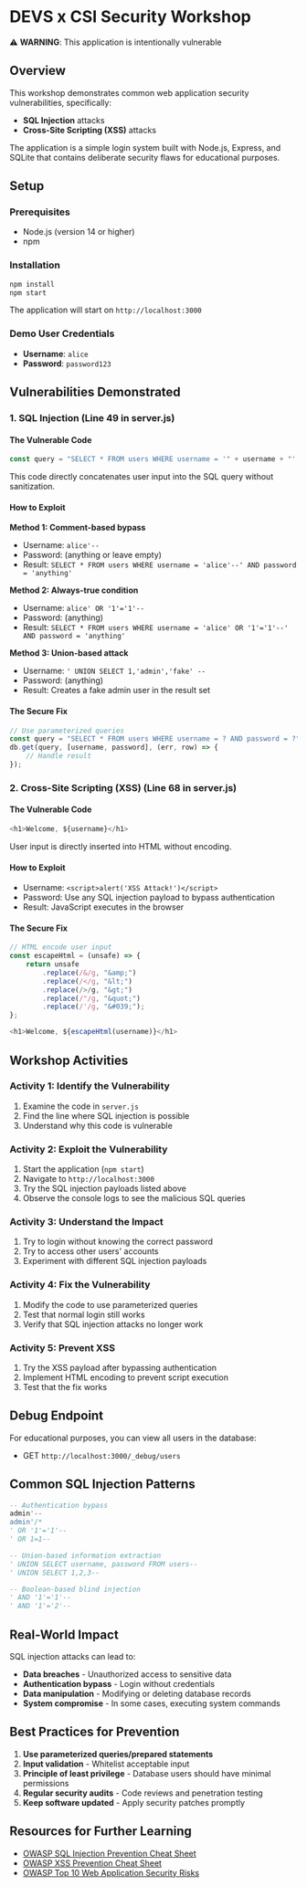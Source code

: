 # DEVS x CSI Security Workshop

⚠️ **WARNING**: This application is intentionally vulnerable

## Overview

This workshop demonstrates common web application security vulnerabilities, specifically:
- **SQL Injection** attacks
- **Cross-Site Scripting (XSS)** attacks

The application is a simple login system built with Node.js, Express, and SQLite that contains deliberate security flaws for educational purposes.

## Setup

### Prerequisites
- Node.js (version 14 or higher)
- npm

### Installation
```bash
npm install
npm start
```

The application will start on `http://localhost:3000`

### Demo User Credentials
- **Username**: `alice`
- **Password**: `password123`

## Vulnerabilities Demonstrated

### 1. SQL Injection (Line 49 in server.js)

#### The Vulnerable Code
```javascript
const query = "SELECT * FROM users WHERE username = '" + username + "' AND password = '" + password + "'";
```

This code directly concatenates user input into the SQL query without sanitization.

#### How to Exploit

**Method 1: Comment-based bypass**
- Username: `alice'--`
- Password: (anything or leave empty)
- Result: `SELECT * FROM users WHERE username = 'alice'--' AND password = 'anything'`

**Method 2: Always-true condition**
- Username: `alice' OR '1'='1'--`
- Password: (anything)
- Result: `SELECT * FROM users WHERE username = 'alice' OR '1'='1'--' AND password = 'anything'`

**Method 3: Union-based attack**
- Username: `' UNION SELECT 1,'admin','fake' --`
- Password: (anything)
- Result: Creates a fake admin user in the result set

#### The Secure Fix
```javascript
// Use parameterized queries
const query = "SELECT * FROM users WHERE username = ? AND password = ?";
db.get(query, [username, password], (err, row) => {
    // Handle result
});
```

### 2. Cross-Site Scripting (XSS) (Line 68 in server.js)

#### The Vulnerable Code
```javascript
<h1>Welcome, ${username}</h1>
```

User input is directly inserted into HTML without encoding.

#### How to Exploit
- Username: `<script>alert('XSS Attack!')</script>`
- Password: Use any SQL injection payload to bypass authentication
- Result: JavaScript executes in the browser

#### The Secure Fix
```javascript
// HTML encode user input
const escapeHtml = (unsafe) => {
    return unsafe
        .replace(/&/g, "&amp;")
        .replace(/</g, "&lt;")
        .replace(/>/g, "&gt;")
        .replace(/"/g, "&quot;")
        .replace(/'/g, "&#039;");
};

<h1>Welcome, ${escapeHtml(username)}</h1>
```

## Workshop Activities

### Activity 1: Identify the Vulnerability
1. Examine the code in `server.js`
2. Find the line where SQL injection is possible
3. Understand why this code is vulnerable

### Activity 2: Exploit the Vulnerability
1. Start the application (`npm start`)
2. Navigate to `http://localhost:3000`
3. Try the SQL injection payloads listed above
4. Observe the console logs to see the malicious SQL queries

### Activity 3: Understand the Impact
1. Try to login without knowing the correct password
2. Try to access other users' accounts
3. Experiment with different SQL injection payloads

### Activity 4: Fix the Vulnerability
1. Modify the code to use parameterized queries
2. Test that normal login still works
3. Verify that SQL injection attacks no longer work

### Activity 5: Prevent XSS
1. Try the XSS payload after bypassing authentication
2. Implement HTML encoding to prevent script execution
3. Test that the fix works

## Debug Endpoint

For educational purposes, you can view all users in the database:
- GET `http://localhost:3000/_debug/users`

## Common SQL Injection Patterns

```sql
-- Authentication bypass
admin'--
admin'/*
' OR '1'='1'--
' OR 1=1--

-- Union-based information extraction
' UNION SELECT username, password FROM users--
' UNION SELECT 1,2,3--

-- Boolean-based blind injection
' AND '1'='1'--
' AND '1'='2'--
```

## Real-World Impact

SQL injection attacks can lead to:
- **Data breaches** - Unauthorized access to sensitive data
- **Authentication bypass** - Login without credentials
- **Data manipulation** - Modifying or deleting database records
- **System compromise** - In some cases, executing system commands

## Best Practices for Prevention

1. **Use parameterized queries/prepared statements**
2. **Input validation** - Whitelist acceptable input
3. **Principle of least privilege** - Database users should have minimal permissions
4. **Regular security audits** - Code reviews and penetration testing
5. **Keep software updated** - Apply security patches promptly

## Resources for Further Learning

- [OWASP SQL Injection Prevention Cheat Sheet](https://cheatsheetseries.owasp.org/cheatsheets/SQL_Injection_Prevention_Cheat_Sheet.html)
- [OWASP XSS Prevention Cheat Sheet](https://cheatsheetseries.owasp.org/cheatsheets/Cross_Site_Scripting_Prevention_Cheat_Sheet.html)
- [OWASP Top 10 Web Application Security Risks](https://owasp.org/www-project-top-ten/)